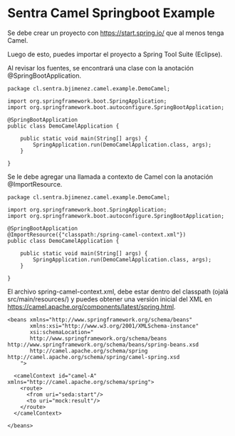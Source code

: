# Sentra Camel Springboot Example

Se debe crear un proyecto con https://start.spring.io/ que al menos tenga Camel.

Luego de esto, puedes importar el proyecto a Spring Tool Suite (Eclipse).

Al revisar los fuentes, se encontrará una clase con la anotación @SpringBootApplication.

```
package cl.sentra.bjimenez.camel.example.DemoCamel;

import org.springframework.boot.SpringApplication;
import org.springframework.boot.autoconfigure.SpringBootApplication;

@SpringBootApplication
public class DemoCamelApplication {

	public static void main(String[] args) {
		SpringApplication.run(DemoCamelApplication.class, args);
	}

}
```

Se le debe agregar una llamada a contexto de Camel con la anotación @ImportResource.

```
package cl.sentra.bjimenez.camel.example.DemoCamel;

import org.springframework.boot.SpringApplication;
import org.springframework.boot.autoconfigure.SpringBootApplication;

@SpringBootApplication
@ImportResource({"classpath:/spring-camel-context.xml"})
public class DemoCamelApplication {

	public static void main(String[] args) {
		SpringApplication.run(DemoCamelApplication.class, args);
	}

}
```

El archivo spring-camel-context.xml, debe estar dentro del classpath (ojalá src/main/resources/) y puedes obtener una versión inicial del XML en https://camel.apache.org/components/latest/spring.html.

```
<beans xmlns="http://www.springframework.org/schema/beans"
       xmlns:xsi="http://www.w3.org/2001/XMLSchema-instance"
       xsi:schemaLocation="
       http://www.springframework.org/schema/beans http://www.springframework.org/schema/beans/spring-beans.xsd
       http://camel.apache.org/schema/spring http://camel.apache.org/schema/spring/camel-spring.xsd
    ">

  <camelContext id="camel-A" xmlns="http://camel.apache.org/schema/spring">
    <route>
      <from uri="seda:start"/>
      <to uri="mock:result"/>
    </route>
  </camelContext>

</beans>
```
